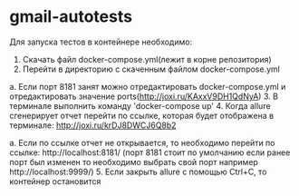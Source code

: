 # gmail-autotests
Для запуска тестов в контейнере необходимо: 
 1. Скачать файл docker-compose.yml(лежит в корне репозитория)
 2. Перейти в директорию с скаченным файлом docker-compose.yml
 
  a. Если порт 8181 занят можно отредактировать docker-compose.yml и отредактировать значение ports(http://joxi.ru/KAxxV9DH1QdNyA)
 3. В терминале выполнить команду 'docker-compose up'
 4. Когда allure сгенерирует отчет перейти по ссылке, которая будет отображена в терминале: http://joxi.ru/krDJ8DWCJ6Q8b2
 
  a. Если по ссылке отчет не открывается, то необходимо перейти по ссылке: http://localhost:8181/ (порт 8181 стоит по умолчанию если ранее порт был изменен то необходимо выбрать свой порт например http://localhost:9999/)
 5. Если закрыть allure с помощью Ctrl+C, то контейнер остановится
